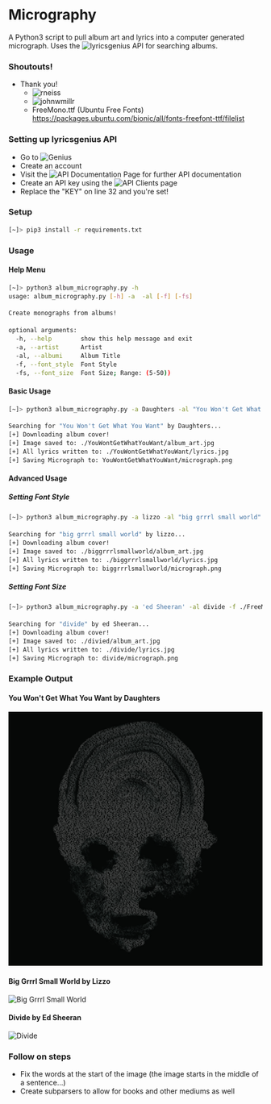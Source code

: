 # Micrography #
A Python3 script to pull album art and lyrics into a computer generated micrograph.
Uses the ![lyricsgenius](https://pypi.org/project/lyricsgenius) API for searching albums.


### Shoutouts! ###
* Thank you!
    * ![rneiss](https://github.com/rneiss/micrography)
    * ![johnwmillr](https://github.com/johnwmillr/lyricsgenius)
    * FreeMono.ttf (Ubuntu Free Fonts) https://packages.ubuntu.com/bionic/all/fonts-freefont-ttf/filelist


### Setting up lyricsgenius API ###
* Go to ![Genius](https://genius.com)
* Create an account
* Visit the ![API Documentation Page](https://docs.genius.com/) for further API documentation
* Create an API key using the ![API Clients](https://genius.com/api-clients) page
* Replace the "KEY" on line 32 and you're set!

### Setup ###
```bash
[~]> pip3 install -r requirements.txt
```

### Usage ###
#### Help Menu ####
```bash
[~]> python3 album_micrography.py -h
usage: album_micrography.py [-h] -a  -al [-f] [-fs]

Create monographs from albums!

optional arguments:
  -h, --help        show this help message and exit
  -a, --artist      Artist
  -al, --albumi     Album Title
  -f, --font_style  Font Style
  -fs, --font_size  Font Size; Range: (5-50))
```

#### Basic Usage  ####
```bash
[~]> python3 album_micrography.py -a Daughters -al "You Won't Get What You Want"

Searching for "You Won't Get What You Want" by Daughters...
[+] Downloading album cover!
[+] Image saved to: ./YouWontGetWhatYouWant/album_art.jpg
[+] All lyrics written to: ./YouWontGetWhatYouWant/lyrics.jpg
[+] Saving Micrograph to: YouWontGetWhatYouWant/micrograph.png
```

#### Advanced Usage ####
##### Setting Font Style #####
```bash
[~]> python3 album_micrography.py -a lizzo -al "big grrrl small world" -f ./FreeMono.ttf

Searching for "big grrrl small world" by lizzo...
[+] Downloading album cover!
[+] Image saved to: ./biggrrrlsmallworld/album_art.jpg
[+] All lyrics written to: ./biggrrrlsmallworld/lyrics.jpg
[+] Saving Micrograph to: biggrrrlsmallworld/micrograph.png
```
##### Setting Font Size
```bash
[~]> python3 album_micrography.py -a 'ed Sheeran' -al divide -f ./FreeMono.ttf -fs 11

Searching for "divide" by ed Sheeran...
[+] Downloading album cover!
[+] Image saved to: ./divied/album_art.jpg
[+] All lyrics written to: ./divide/lyrics.jpg
[+] Saving Micrograph to: divide/micrograph.png
```

### Example Output ###
#### You Won't Get What You Want by Daughters ###
![You Won't Get What You Want](./examples/daughters_you_wont_get_what_you_want_micrograph.png)
#### Big Grrrl Small World by Lizzo ####
![Big Grrrl Small World](./examples/lizzo_big_grrrl_small_world_micrograph.png)
#### Divide by Ed Sheeran ####
![Divide](./examples/ed_sheeran_divide_micrograph.png)


### Follow on steps ###
* Fix the words at the start of the image (the image starts in the middle of a sentence...)
* Create subparsers to allow for books and other mediums as well
